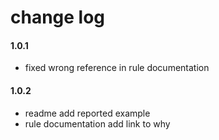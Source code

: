# change log

#### 1.0.1
  - fixed wrong reference in rule documentation

#### 1.0.2
  - readme add reported example
  - rule documentation add link to why
